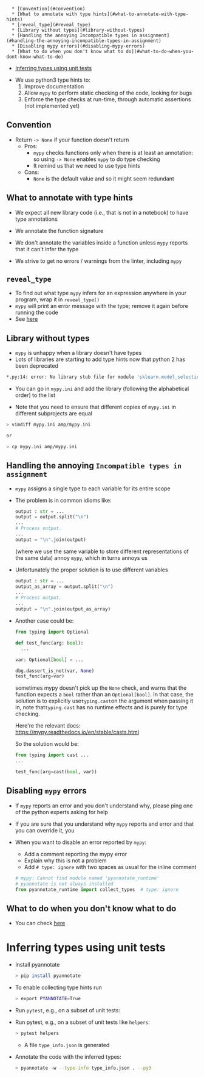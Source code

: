 <!--ts-->
      * [Convention](#convention)
      * [What to annotate with type hints](#what-to-annotate-with-type-hints)
      * [reveal_type](#reveal_type)
      * [Library without types](#library-without-types)
      * [Handling the annoying Incompatible types in assignment](#handling-the-annoying-incompatible-types-in-assignment)
      * [Disabling mypy errors](#disabling-mypy-errors)
      * [What to do when you don't know what to do](#what-to-do-when-you-dont-know-what-to-do)
   * [Inferring types using unit tests](#inferring-types-using-unit-tests)



<!--te-->

- We use python3 type hints to:
  1. Improve documentation
  2. Allow `mypy` to perform static checking of the code, looking for bugs
  3. Enforce the type checks at run-time, through automatic assertions (not
     implemented yet)

## Convention

- Return `-> None` if your function doesn't return
  - Pros:
    - `mypy` checks functions only when there is at least an annotation: so
      using `-> None` enables `mypy` to do type checking
    - It remind us that we need to use type hints
  - Cons:
    - `None` is the default value and so it might seem redundant

## What to annotate with type hints

- We expect all new library code (i.e., that is not in a notebook) to have type
  annotations
- We annotate the function signature
- We don't annotate the variables inside a function unless `mypy` reports that
  it can't infer the type

- We strive to get no errors / warnings from the linter, including `mypy`

## `reveal_type`

- To find out what type `mypy` infers for an expression anywhere in your
  program, wrap it in `reveal_type()`
- `mypy` will print an error message with the type; remove it again before
  running the code
- See
  [here](https://mypy.readthedocs.io/en/stable/cheat_sheet_py3.html#when-you-re-puzzled-or-when-things-are-complicated)

## Library without types

- `mypy` is unhappy when a library doesn't have types
- Lots of libraries are starting to add type hints now that python 2 has been
  deprecated

```bash
*.py:14: error: No library stub file for module 'sklearn.model_selection' [mypy]
```

- You can go in `mypy.ini` and add the library (following the alphabetical
  order) to the list

- Note that you need to ensure that different copies of `mypy.ini` in different
  subprojects are equal

```bash
> vimdiff mypy.ini amp/mypy.ini

or

> cp mypy.ini amp/mypy.ini
```

## Handling the annoying `Incompatible types in assignment`

- `mypy` assigns a single type to each variable for its entire scope

- The problem is in common idioms like:

  ```python
  output : str = ...
  output = output.split("\n")
  ...
  # Process output.
  ...
  output = "\n".join(output)
  ```

  (where we use the same variable to store different representations of the same
  data) annoy `mypy`, which in turns annoys us

- Unfortunately the proper solution is to use different variables

  ```python
  output : str = ...
  output_as_array = output.split("\n")
  ...
  # Process output.
  ...
  output = "\n".join(output_as_array)
  ```

- Another case could be:

  ```python
  from typing import Optional

  def test_func(arg: bool):
    ...

  var: Optional[bool] = ...

  dbg.dassert_is_not(var, None)
  test_func(arg=var)
  ```

  sometimes mypy doesn't pick up the `None` check, and warns that the function
  expects a `bool` rather than an `Optional[bool]`. In that case, the solution
  is to explicitly use`typing.cast`on the argument when passing it in, note
  that`typing.cast` has no runtime effects and is purely for type checking.

  Here're the relevant docs: https://mypy.readthedocs.io/en/stable/casts.html

  So the solution would be:

  ```python
  from typing import cast ...
  ...

  test_func(arg=cast(bool, var))
  ```

## Disabling `mypy` errors

- If `mypy` reports an error and you don't understand why, please ping one of
  the python experts asking for help

- If you are sure that you understand why `mypy` reports and error and that you
  can override it, you
- When you want to disable an error reported by `mypy`:
  - Add a comment reporting the mypy error
  - Explain why this is not a problem
  - Add `# type: ignore` with two spaces as usual for the inline comment

  ```python
  # mypy: Cannot find module named 'pyannotate_runtime'
  # pyannotate is not always installed
  from pyannotate_runtime import collect_types  # type: ignore
  ```

## What to do when you don't know what to do

- You can check
  [here](https://mypy.readthedocs.io/en/stable/cheat_sheet_py3.html)

# Inferring types using unit tests

- Install pyannotate
  ```bash
  > pip install pyannotate
  ```
- To enable collecting type hints run

  ```bash
  > export PYANNOTATE=True
  ```

- Run `pytest`, e.g., on a subset of unit tests:

- Run pytest, e.g., on a subset of unit tests like `helpers`:

  ```bash
  > pytest helpers
  ```
  - A file `type_info.json` is generated

- Annotate the code with the inferred types:
  ```bash
  > pyannotate -w --type-info type_info.json . --py3
  ```

